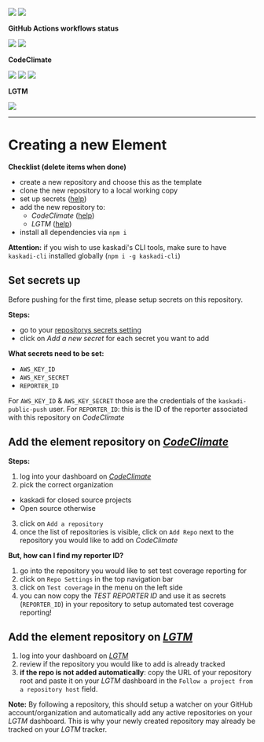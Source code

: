 ![](https://img.shields.io/badge/code--style-standard-blue)
![](https://img.shields.io/github/license/kaskadi/template-kaskadi-element?color=green)

**GitHub Actions workflows status**

<!--Uncomment if you're in a branch which is not master or release/*
![](https://img.shields.io/github/workflow/status/kaskadi/template-kaskadi-element/testing?label=test)-->
<!-- This badge should only be used for master and release/* branches. Otherwise use the one above -->
![](https://img.shields.io/github/workflow/status/kaskadi/template-kaskadi-element/build-on-firefox?label=firefox&logo=Mozilla%20Firefox&logoColor=white)
![](https://img.shields.io/github/workflow/status/kaskadi/template-kaskadi-element/build-on-chrome?label=chrome&logo=Google%20Chrome&logoColor=white)

**CodeClimate**

![](https://img.shields.io/codeclimate/maintainability/kaskadi/template-kaskadi-element)
![](https://img.shields.io/codeclimate/tech-debt/kaskadi/template-kaskadi-element)
![](https://img.shields.io/codeclimate/coverage/kaskadi/template-kaskadi-element)

**LGTM**

[![](https://img.shields.io/lgtm/grade/javascript/github/kaskadi/template-kaskadi-element)](https://lgtm.com/projects/g/kaskadi/template-kaskadi-element/?mode=list)

****

# Creating a new Element

**Checklist (delete items when done)**
- create a new repository and choose this as the template
- clone the new repository to a local working copy
- set up secrets ([help](#Set-secrets-up))
- add the new repository to:
  - _CodeClimate_ ([help](#Add-the-element-repository-on-CodeClimate))
  - _LGTM_ ([help](#Add-the-element-repository-on-LGTM))
- install all dependencies via `npm i`

**Attention:** if you wish to use kaskadi's CLI tools, make sure to have `kaskadi-cli` installed globally (`npm i -g kaskadi-cli`)

## Set secrets up

Before pushing for the first time, please setup secrets on this repository.

**Steps:**
- go to your [repositorys secrets setting](../../settings/secrets)
- click on _Add a new secret_ for each secret you want to add

**What secrets need to be set:**
- `AWS_KEY_ID`
- `AWS_KEY_SECRET`
- `REPORTER_ID`

For `AWS_KEY_ID` & `AWS_KEY_SECRET` those are the credentials of the `kaskadi-public-push` user.
For `REPORTER_ID`: this is the ID of the reporter associated with this repository on _CodeClimate_

## Add the element repository on [_CodeClimate_](https://codeclimate.com)

**Steps:**
1. log into your dashboard on [_CodeClimate_](https://codeclimate.com/dashboard)
2. pick the correct organization
  - kaskadi for closed source projects
  - Open source otherwise
3. click on `Add a repository`
4. once the list of repositories is visible, click on `Add Repo` next to the repository you would like to add on _CodeClimate_

**But, how can I find my reporter ID?**

1. go into the repository you would like to set test coverage reporting for
2. click on `Repo Settings` in the top navigation bar
3. click on `Test coverage` in the menu on the left side
4. you can now copy the _TEST REPORTER ID_ and use it as secrets (`REPORTER_ID`) in your repository to setup automated test coverage reporting!

## Add the element repository on [_LGTM_](https://lgtm.com)

1. log into your dashboard on [_LGTM_](https://lgtm.com/dashboard)
2. review if the repository you would like to add is already tracked
3. **if the repo is not added automatically**: copy the URL of your repository root and paste it on your _LGTM_ dashboard in the `Follow a project from a repository host` field.

**Note:** By following a repository, this should setup a watcher on your GitHub account/organization and automatically add any active repositories on your _LGTM_ dashboard. This is why your newly created repository may already be tracked on your _LGTM_ tracker.
